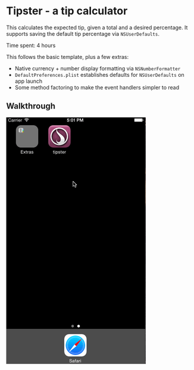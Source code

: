 # Tipster - a tip calculator

This calculates the expected tip, given a total and a desired percentage. It supports saving the default tip percentage via `NSUserDefaults`.

Time spent: 4 hours

This follows the basic template, plus a few extras:

* Native currency + number display formatting via `NSNumberFormatter`
* `DefaultPreferences.plist` establishes defaults for `NSUserDefaults` on app launch
* Some method factoring to make the event handlers simpler to read

## Walkthrough
![Video Walkthrough](demo.gif)
